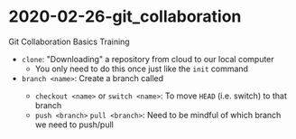 # 2020-02-26-git_collaboration
Git Collaboration Basics Training

- `clone`: "Downloading" a repository from cloud to our local computer
  - You only need to do this once just like the `init` command
- `branch <name>`: Create a branch called <name>
  - `checkout <name>` or `switch <name>`: To move `HEAD` (i.e. switch) to that branch
  - `push <branch>` `pull <branch>`: Need to be mindful of which branch we need to push/pull
